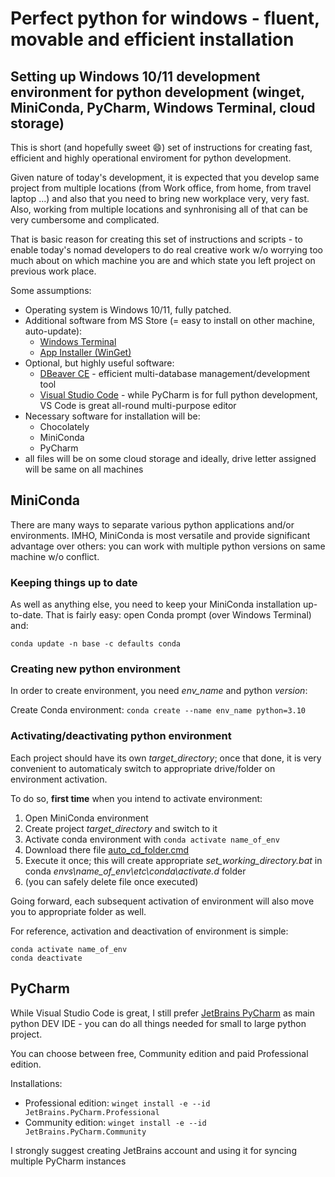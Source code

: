 # Perfect python for windows - fluent, movable and efficient installation
## Setting up Windows 10/11 development environment for python development (winget, MiniConda, PyCharm, Windows Terminal, cloud storage)

This is short (and hopefully sweet :smile:) set of instructions for creating fast, efficient and highly operational enviroment for python development.

Given nature of today's development, it is expected that you develop same project from multiple locations (from Work office, from home, from travel laptop ...) and also that you need to bring new workplace very, very fast. Also, working from multiple locations and synhronising all of that can be very cumbersome and complicated.

That is basic reason for creating this set of instructions and scripts - to enable today's nomad developers to do real creative work w/o worrying too much about on which machine you are and which state you left project on previous work place.

Some assumptions:
* Operating system is Windows 10/11, fully patched. 
* Additional software from MS Store (= easy to install on other machine, auto-update):
  * [Windows Terminal](https://www.microsoft.com/store/productId/9N0DX20HK701)
  * [App Installer (WinGet)](https://www.microsoft.com/store/productId/9NBLGGH4NNS1)
* Optional, but highly useful software:
  * [DBeaver CE](https://www.microsoft.com/store/productId/9PNKDR50694P) - efficient multi-database management/development tool
  * [Visual Studio Code](https://apps.microsoft.com/store/detail/XP9KHM4BK9FZ7Q) - while PyCharm is for full python development, VS Code is great all-round multi-purpose editor
* Necessary software for installation will be:
  * Chocolately
  * MiniConda
  * PyCharm 
* all files will be on some cloud storage and ideally, drive letter assigned will be same on all machines

## MiniConda
There are many ways to separate various python applications and/or environments. IMHO, MiniConda is most versatile and provide significant advantage over others: you can work with multiple python versions on same machine w/o conflict.

### Keeping things up to date
As well as anything else, you need to keep your MiniConda installation up-to-date. That is fairly easy: open Conda prompt (over Windows Terminal) and:
```
conda update -n base -c defaults conda
```
### Creating new python environment
In order to create environment, you need _env_name_ and python _version_:

Create Conda environment:
`conda create --name env_name python=3.10`

### Activating/deactivating python environment

Each project should have its own _target_directory_; once that done, it is very convenient to automaticaly switch to appropriate drive/folder on environment activation.

To do so, **first time** when you intend to activate environment:
1. Open MiniConda environment 
2. Create project _target_directory_ and switch to it
3. Activate conda environment with `conda activate name_of_env`
4. Download there file [auto_cd_folder.cmd](https://github.com/dvesic/perfect-python-4-windows/blob/main/bin/auto_cd_folder.cmd)
5. Execute it once; this will create appropriate _set_working_directory.bat_ in conda _envs\name_of_env\etc\conda\activate.d_ folder
6. (you can safely delete file once executed)

Going forward, each subsequent activation of environment will also move you to appropriate folder as well.

For reference, activation and deactivation of environment is simple:
```
conda activate name_of_env
conda deactivate
```
## PyCharm

While Visual Studio Code is great, I still prefer [JetBrains PyCharm](https://www.jetbrains.com/pycharm/) as main python DEV IDE - you can do all things needed for small to large python project.

You can choose between free, Community edition and paid Professional edition. 

Installations:
* Professional edition: `winget install -e --id JetBrains.PyCharm.Professional`
* Community edition: `winget install -e --id JetBrains.PyCharm.Community`

I strongly suggest creating JetBrains account and using it for syncing multiple PyCharm instances